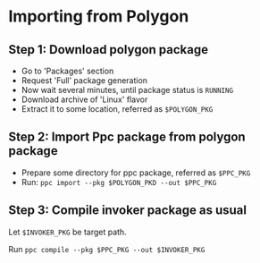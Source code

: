 # Importing from Polygon

## Step 1: Download polygon package
- Go to 'Packages' section
- Request 'Full' package generation
- Now wait several minutes, until package status is `RUNNING`
- Download archive of 'Linux' flavor
- Extract it to some location, referred as `$POLYGON_PKG`

## Step 2: Import Ppc package from polygon package
- Prepare some directory for ppc package, referred as `$PPC_PKG`
- Run: `ppc import --pkg $POLYGON_PKD --out $PPC_PKG`

## Step 3: Compile invoker package as usual
Let `$INVOKER_PKG` be target path.

Run `ppc compile --pkg $PPC_PKG --out $INVOKER_PKG`
